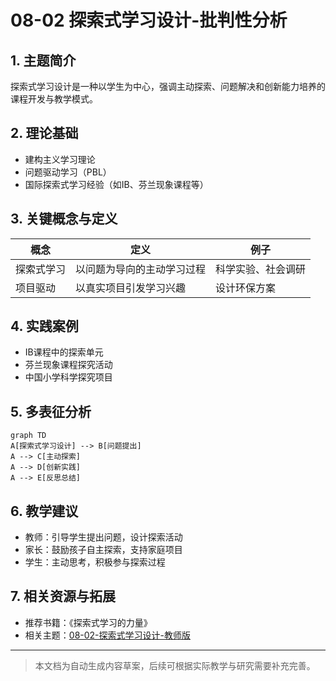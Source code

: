 # 08-02 探索式学习设计-批判性分析

## 1. 主题简介

探索式学习设计是一种以学生为中心，强调主动探索、问题解决和创新能力培养的课程开发与教学模式。

## 2. 理论基础

- 建构主义学习理论
- 问题驱动学习（PBL）
- 国际探索式学习经验（如IB、芬兰现象课程等）

## 3. 关键概念与定义

| 概念 | 定义 | 例子 |
|------|------|------|
| 探索式学习 | 以问题为导向的主动学习过程 | 科学实验、社会调研 |
| 项目驱动 | 以真实项目引发学习兴趣 | 设计环保方案 |

## 4. 实践案例

- IB课程中的探索单元
- 芬兰现象课程探究活动
- 中国小学科学探究项目

## 5. 多表征分析

```mermaid
graph TD
A[探索式学习设计] --> B[问题提出]
A --> C[主动探索]
A --> D[创新实践]
A --> E[反思总结]
```

## 6. 教学建议

- 教师：引导学生提出问题，设计探索活动
- 家长：鼓励孩子自主探索，支持家庭项目
- 学生：主动思考，积极参与探索过程

## 7. 相关资源与拓展

- 推荐书籍：《探索式学习的力量》
- 相关主题：[08-02-探索式学习设计-教师版](../教师版/08-02-探索式学习设计-教师版.md)

---

> 本文档为自动生成内容草案，后续可根据实际教学与研究需要补充完善。

